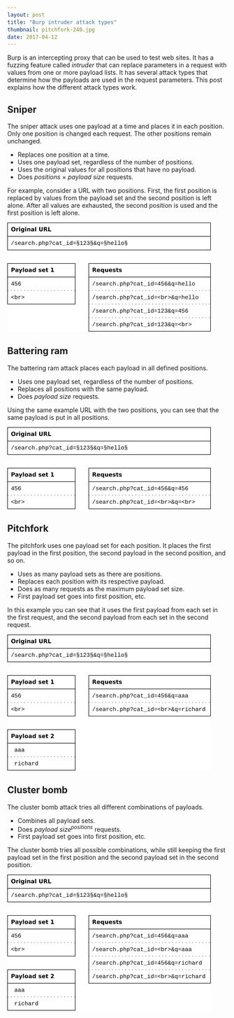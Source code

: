 ```yaml
---
layout: post
title: "Burp intruder attack types"
thumbnail: pitchfork-240.jpg
date: 2017-04-12
---
```


Burp is an intercepting proxy that can be used to test web sites. It has a fuzzing feature called *intruder* that can replace parameters in a request with values from one or more payload lists. It has several attack types that determine how the payloads are used in the request parameters. This post explains how the different attack types work.

## Sniper

The sniper attack uses one payload at a time and places it in each position. Only one position is changed each request. The other positions remain unchanged.

* Replaces one position at a time.
* Uses one payload set, regardless of the number of positions.
* Uses the original values for all positions that have no payload.
* Does *positions* × *payload size* requests.

For example, consider a URL with two positions. First, the first position is replaced by values from the payload set and the second position is left alone. After all values are exhausted, the second position is used and the first position is left alone.

![Sniper example](/images/burp-intruder-sniper.png)

## Battering ram

The battering ram attack places each payload in all defined positions.

* Uses one payload set, regardless of the number of positions.
* Replaces all positions with the same payload.
* Does *payload size* requests.

Using the same example URL with the two positions, you can see that the same payload is put in all positions.

![Battering ram example](/images/burp-intruder-battering-ram.png)

## Pitchfork

The pitchfork uses one payload set for each position. It places the first payload in the first position, the second payload in the second position, and so on.

* Uses as many payload sets as there are positions.
* Replaces each position with its respective payload.
* Does as many requests as the maximum payload set size.
* First payload set goes into first position, etc.

In this example you can see that it uses the first payload from each set in the first request, and the second payload from each set in the second request.

![Pitchfork example](/images/burp-intruder-pitchfork.png)

## Cluster bomb

The cluster bomb attack tries all different combinations of payloads.

* Combines all payload sets.
* Does *payload size*<sup>*positions*</sup> requests.
* First payload set goes into first position, etc.

The cluster bomb tries all possible combinations, while still keeping the first payload set in the first position and the second payload set in the second position.

![Cluster bomb example](/images/burp-intruder-cluster-bomb.png)
